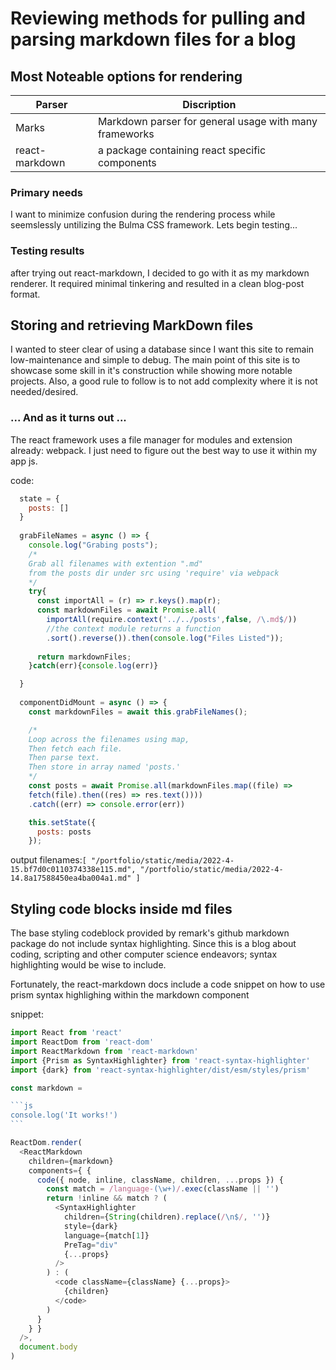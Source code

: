 # Reviewing methods for pulling and parsing markdown files for a blog

## Most Noteable options for rendering
|Parser | Discription|
|-------|------------|
|Marks | Markdown parser for general usage with many frameworks|
|react-markdown | a package containing react specific components |

### Primary needs
I want to minimize confusion during the rendering process while seemslessly untilizing the 
Bulma CSS framework. Lets begin testing...

### Testing results
after trying out react-markdown, I decided to go with it as my markdown renderer. It required minimal tinkering and resulted in a clean blog-post format.

## Storing and retrieving MarkDown files
I wanted to steer clear of using a database since I want this site to remain low-maintenance and simple to debug. The main point of this site is to showcase some skill in it's construction while showing more notable projects. Also, a good rule to follow is to not add complexity where it is not needed/desired.

### ... And as it turns out ...
The react framework uses a file manager for modules and extension already: webpack. I just need to figure out the best way to use it within my app js.

code: 
~~~js
  state = {
    posts: []
  } 
  
  grabFileNames = async () => {
    console.log("Grabing posts");
    /*
    Grab all filenames with extention ".md" 
    from the posts dir under src using 'require' via webpack
    */
    try{
      const importAll = (r) => r.keys().map(r);
      const markdownFiles = await Promise.all(
        importAll(require.context('../../posts',false, /\.md$/)) 
        //the context module returns a function 
        .sort().reverse()).then(console.log("Files Listed"));
      
      return markdownFiles;
    }catch(err){console.log(err)}

  }
  
  componentDidMount = async () => {
    const markdownFiles = await this.grabFileNames();

    /* 
    Loop across the filenames using map, 
    Then fetch each file. 
    Then parse text.
    Then store in array named 'posts.'
    */
    const posts = await Promise.all(markdownFiles.map((file) => 
    fetch(file).then((res) => res.text())))
    .catch((err) => console.error(err))

    this.setState({
      posts: posts
    });
~~~
output filenames:`[ "/portfolio/static/media/2022-4-15.bf7d0c0110374338e115.md", "/portfolio/static/media/2022-4-14.8a17588450ea4ba004a1.md" ]`

## Styling code blocks inside md files
The base styling codeblock provided by remark's github markdown package do not include syntax highlighting. Since this is a blog about coding, scripting and other computer science endeavors; syntax highlighting would be wise to include.

Fortunately, the react-markdown docs include a code snippet on how to use prism syntax highlighing within the markdown component

snippet:
~~~js
import React from 'react'
import ReactDom from 'react-dom'
import ReactMarkdown from 'react-markdown'
import {Prism as SyntaxHighlighter} from 'react-syntax-highlighter'
import {dark} from 'react-syntax-highlighter/dist/esm/styles/prism'

const markdown =

```js
console.log('It works!')
```

ReactDom.render(
  <ReactMarkdown
    children={markdown}
    components={ {
      code({ node, inline, className, children, ...props }) {
        const match = /language-(\w+)/.exec(className || '')
        return !inline && match ? (
          <SyntaxHighlighter
            children={String(children).replace(/\n$/, '')}
            style={dark}
            language={match[1]}
            PreTag="div"
            {...props}
          />
        ) : (
          <code className={className} {...props}>
            {children}
          </code>
        )
      }
    } }
  />,
  document.body
)
~~~
